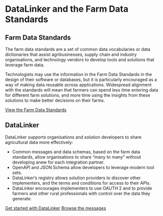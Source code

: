 # DataLinker and the Farm Data Standards
  
<h2>Farm Data Standards</h2>
<p>The farm data standards are a set of common data vocabularies or data dictionaries that assist agribusinesses, supply chain and industry organisations, and technology vendors to develop tools and solutions that leverage farm data.</p>
<p>Technologists may use the information in the Farm Data Standards in the design of their software or databases, but it is particularly encouraged as a way of making data reusable across applications. Widespread alignment with the standards will mean that farmers can spend less time entering data for different farm solutions, and more time using the insights from these solutions to make better decisions on their farms.</p>
<a href="http://www.farmdatastandards.org.nz/data-standards/" class="btn" style="align-items:center">View the Farm Data Standards</a>
<h2>DataLinker</h2>
<p>DataLinker supports organisations and solution developers to share agricultural data more effectively:</p>
<ul>
<li>Common messages and data schemas, based on the farm data standards, allow organisations to share “many to many” without developing anew for each integration partner.</li>
<li>OpenAPI and JSON Schema allow developers to leverage modern tool sets.</li>
<li>DataLinker’s registry allows solution providers to discover other implementers, and the terms and conditions for access to their APIs.</li>
<li>DataLinker encourages implementers to use OAUTH 2 and to provide farmers and other rural professionals with control over the data they generate.</li>
</ul>
<a href="https://www.datalinker.org/app/register" class="btn" style="align-items:center">Get started with DataLinker</a>
<a href="https://www.datalinker.org/app/register" class="btn" style="align-items:center">Browse the messages</a>
